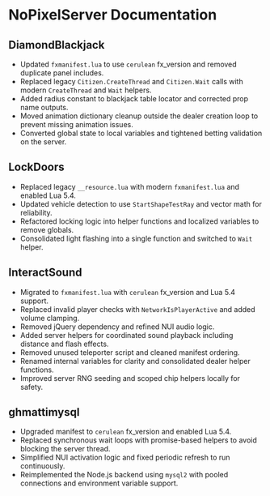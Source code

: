 # NoPixelServer Documentation

## DiamondBlackjack
- Updated `fxmanifest.lua` to use `cerulean` fx_version and removed duplicate panel includes.
- Replaced legacy `Citizen.CreateThread` and `Citizen.Wait` calls with modern `CreateThread` and `Wait` helpers.
- Added radius constant to blackjack table locator and corrected prop name outputs.
- Moved animation dictionary cleanup outside the dealer creation loop to prevent missing animation issues.
- Converted global state to local variables and tightened betting validation on the server.

## LockDoors
- Replaced legacy `__resource.lua` with modern `fxmanifest.lua` and enabled Lua 5.4.
- Updated vehicle detection to use `StartShapeTestRay` and vector math for reliability.
- Refactored locking logic into helper functions and localized variables to remove globals.
- Consolidated light flashing into a single function and switched to `Wait` helper.

## InteractSound
- Migrated to `fxmanifest.lua` with `cerulean` fx_version and Lua 5.4 support.
- Replaced invalid player checks with `NetworkIsPlayerActive` and added volume clamping.
- Removed jQuery dependency and refined NUI audio logic.
- Added server helpers for coordinated sound playback including distance and flash effects.
- Removed unused teleporter script and cleaned manifest ordering.
- Renamed internal variables for clarity and consolidated dealer helper functions.
- Improved server RNG seeding and scoped chip helpers locally for safety.

## ghmattimysql
- Upgraded manifest to `cerulean` fx_version and enabled Lua 5.4.
- Replaced synchronous wait loops with promise-based helpers to avoid blocking the server thread.
- Simplified NUI activation logic and fixed periodic refresh to run continuously.
- Reimplemented the Node.js backend using `mysql2` with pooled connections and environment variable support.
